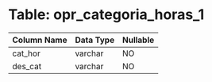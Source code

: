 # Table: opr_categoria_horas_1

| Column Name | Data Type | Nullable |
|-------------|-----------|----------|
| cat_hor | varchar | NO |
| des_cat | varchar | NO |
